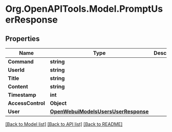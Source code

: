 # Org.OpenAPITools.Model.PromptUserResponse

## Properties

Name | Type | Description | Notes
------------ | ------------- | ------------- | -------------
**Command** | **string** |  | 
**UserId** | **string** |  | 
**Title** | **string** |  | 
**Content** | **string** |  | 
**Timestamp** | **int** |  | 
**AccessControl** | **Object** |  | [optional] 
**User** | [**OpenWebuiModelsUsersUserResponse**](OpenWebuiModelsUsersUserResponse.md) |  | [optional] 

[[Back to Model list]](../../README.md#documentation-for-models) [[Back to API list]](../../README.md#documentation-for-api-endpoints) [[Back to README]](../../README.md)

